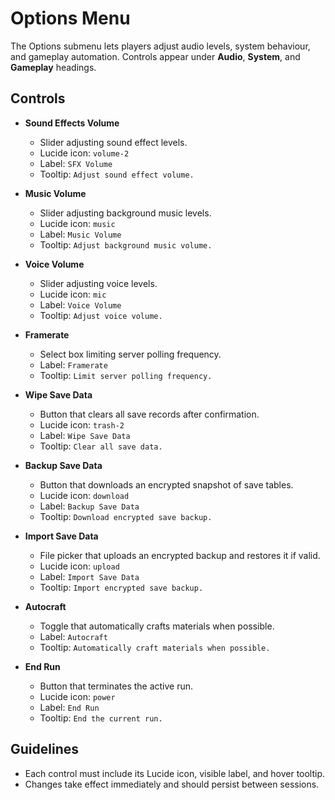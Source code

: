 # Options Menu

The Options submenu lets players adjust audio levels, system behaviour, and gameplay automation. Controls appear under **Audio**, **System**, and **Gameplay** headings.

## Controls

- **Sound Effects Volume**
  - Slider adjusting sound effect levels.
  - Lucide icon: `volume-2`
  - Label: `SFX Volume`
  - Tooltip: `Adjust sound effect volume.`

- **Music Volume**
  - Slider adjusting background music levels.
  - Lucide icon: `music`
  - Label: `Music Volume`
  - Tooltip: `Adjust background music volume.`

- **Voice Volume**
  - Slider adjusting voice levels.
  - Lucide icon: `mic`
  - Label: `Voice Volume`
  - Tooltip: `Adjust voice volume.`

- **Framerate**
  - Select box limiting server polling frequency.
  - Label: `Framerate`
  - Tooltip: `Limit server polling frequency.`

- **Wipe Save Data**
  - Button that clears all save records after confirmation.
  - Lucide icon: `trash-2`
  - Label: `Wipe Save Data`
  - Tooltip: `Clear all save data.`

- **Backup Save Data**
  - Button that downloads an encrypted snapshot of save tables.
  - Lucide icon: `download`
  - Label: `Backup Save Data`
  - Tooltip: `Download encrypted save backup.`

- **Import Save Data**
  - File picker that uploads an encrypted backup and restores it if valid.
  - Lucide icon: `upload`
  - Label: `Import Save Data`
  - Tooltip: `Import encrypted save backup.`

- **Autocraft**
  - Toggle that automatically crafts materials when possible.
  - Label: `Autocraft`
  - Tooltip: `Automatically craft materials when possible.`

- **End Run**
  - Button that terminates the active run.
  - Lucide icon: `power`
  - Label: `End Run`
  - Tooltip: `End the current run.`

## Guidelines

- Each control must include its Lucide icon, visible label, and hover tooltip.
- Changes take effect immediately and should persist between sessions.


